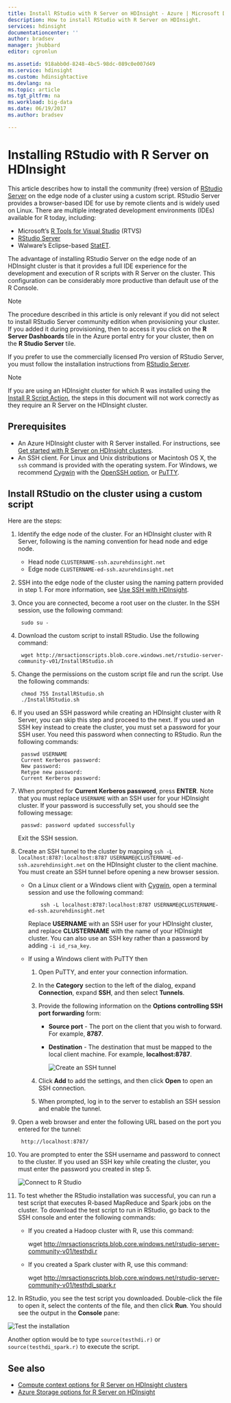 ```yaml
---
title: Install RStudio with R Server on HDInsight - Azure | Microsoft Docs
description: How to install RStudio with R Server on HDInsight.
services: hdinsight
documentationcenter: ''
author: bradsev
manager: jhubbard
editor: cgronlun

ms.assetid: 918abb0d-8248-4bc5-98dc-089c0e007d49
ms.service: hdinsight
ms.custom: hdinsightactive
ms.devlang: na
ms.topic: article
ms.tgt_pltfrm: na
ms.workload: big-data
ms.date: 06/19/2017
ms.author: bradsev

---
```

# Installing RStudio with R Server on HDInsight

This article describes how to install the community (free) version of [RStudio Server](https://www.rstudio.com/products/rstudio-server/) on the edge node of a cluster using a custom script. RStudio Server provides a browser-based IDE for use by remote clients and is widely used on Linux. There are multiple integrated development environments (IDEs) available for R today, including:

- Microsoft’s  [R Tools for Visual Studio](https://www.visualstudio.com/en-us/features/rtvs-vs.aspx) (RTVS) 
- [RStudio Server](https://www.rstudio.com/products/rstudio-server/) 
- Walware’s Eclipse-based [StatET](http://www.walware.de/goto/statet).

The advantage of installing RStudio Server on the edge node of an HDInsight cluster is that it provides a full IDE experience for the development and execution of R scripts with R Server on the cluster. This configuration can be considerably more productive than default use of the R Console.

> [!NOTE]
> The procedure described in this article is only relevant if you did not select to install RStudio Server community edition when provisioning your cluster. If you added it during provisioning, then to access it you click on the **R Server Dashboards** tile in the Azure portal entry for your cluster, then on the **R Studio Server** tile. 

If you prefer to use the commercially licensed Pro version of RStudio Server, you must follow the installation instructions from [RStudio Server](https://www.rstudio.com/products/rstudio/download-server/).

> [!NOTE]
> If you are using an HDInsight cluster for which R was installed using the [Install R Script Action](hdinsight-hadoop-r-scripts-linux.md), the steps in this document will not work correctly as they require an R Server on the HDInsight cluster.
>
> 

## Prerequisites

* An Azure HDInsight cluster with R Server installed. For instructions, see [Get started with R Server on HDInsight clusters](hdinsight-hadoop-r-server-get-started.md).
* An SSH client. For Linux and Unix distributions or Macintosh OS X, the `ssh` command is provided with the operating system. For Windows, we recommend [Cygwin](http://www.redhat.com/services/custom/cygwin/) with the [OpenSSH option](https://www.youtube.com/watch?v=CwYSvvGaiWU), or [PuTTY](http://www.chiark.greenend.org.uk/~sgtatham/putty/download.html).  

## Install RStudio on the cluster using a custom script

Here are the steps:

1. Identify the edge node of the cluster. For an HDInsight cluster with R Server, following is the naming convention for head node and edge node.
   * Head node `CLUSTERNAME-ssh.azurehdinsight.net`
   * Edge node `CLUSTERNAME-ed-ssh.azurehdinsight.net` 

2. SSH into the edge node of the cluster using the naming pattern provided in step 1. For more information, see [Use SSH with HDInsight](hdinsight-hadoop-linux-use-ssh-unix.md).

3. Once you are connected, become a root user on the cluster. In the SSH session, use the following command:

        sudo su -

4. Download the custom script to install RStudio. Use the following command:

        wget http://mrsactionscripts.blob.core.windows.net/rstudio-server-community-v01/InstallRStudio.sh

5. Change the permissions on the custom script file and run the script. Use the following commands:

        chmod 755 InstallRStudio.sh
        ./InstallRStudio.sh

6. If you used an SSH password while creating an HDInsight cluster with R Server, you can skip this step and proceed to the next. If you used an SSH key instead to create the cluster, you must set a password for your SSH user. You need this password when connecting to RStudio. Run the following commands:

        passwd USERNAME
        Current Kerberos password:
        New password:
        Retype new password:
        Current Kerberos password:


7. When prompted for **Current Kerberos password**, press **ENTER**.  Note that you must replace `USERNAME` with an SSH user for your HDInsight cluster. If your password is successfully set, you should see the following message:

        passwd: password updated successfully

	Exit the SSH session.

8. Create an SSH tunnel to the cluster by mapping `ssh -L localhost:8787:localhost:8787 USERNAME@CLUSTERNAME-ed-ssh.azurehdinsight.net` on the HDInsight cluster to the client machine. You must create an SSH tunnel before opening a new browser session.

   * On a Linux client or a Windows client with [Cygwin](http://www.redhat.com/services/custom/cygwin/), open a terminal session and use the following command:

             ssh -L localhost:8787:localhost:8787 USERNAME@CLUSTERNAME-ed-ssh.azurehdinsight.net

       Replace **USERNAME** with an SSH user for your HDInsight cluster, and replace **CLUSTERNAME** with the name of your HDInsight cluster.
       You can also use an SSH key rather than a password by adding `-i id_rsa_key`.        
   * If using a Windows client with PuTTY then

     1. Open PuTTY, and enter your connection information.
     2. In the **Category** section to the left of the dialog, expand **Connection**, expand **SSH**, and then select **Tunnels**.
     3. Provide the following information on the **Options controlling SSH port forwarding** form:

        * **Source port** - The port on the client that you wish to forward. For example, **8787**.
        * **Destination** - The destination that must be mapped to the local client machine. For example, **localhost:8787**.

        	![Create an SSH tunnel](./media/hdinsight-hadoop-r-server-install-r-studio/createsshtunnel.png "Create an SSH tunnel")

     4. Click **Add** to add the settings, and then click **Open** to open an SSH connection.
     5. When prompted, log in to the server to establish an SSH session and enable the tunnel.

9. Open a web browser and enter the following URL based on the port you entered for the tunnel:

        http://localhost:8787/ 

10. You are prompted to enter the SSH username and password to connect to the cluster. If you used an SSH key while creating the cluster, you must enter the password you created in step 5.

    ![Connect to R Studio](./media/hdinsight-hadoop-r-server-install-r-studio/connecttostudio.png "Create an SSH tunnel")

11. To test whether the RStudio installation was successful, you can run a test script that executes R-based MapReduce and Spark jobs on the cluster. To download the test script to run in RStudio, go back to the SSH console and enter the following commands:

	*    If you created a Hadoop cluster with R, use this command:

        	wget http://mrsactionscripts.blob.core.windows.net/rstudio-server-community-v01/testhdi.r
	*    If you created a Spark cluster with R, use this command:

        	wget http://mrsactionscripts.blob.core.windows.net/rstudio-server-community-v01/testhdi_spark.r

12. In RStudio, you see the test script you downloaded. Double-click the file to open it, select the contents of the file, and then click **Run**. You should see the output in the **Console** pane:

   ![Test the installation](./media/hdinsight-hadoop-r-server-install-r-studio/test-r-script.png "Test the installation")

Another option would be to type `source(testhdi.r)` or `source(testhdi_spark.r)` to execute the script.

## See also

* [Compute context options for R Server on HDInsight clusters](hdinsight-hadoop-r-server-compute-contexts.md)
* [Azure Storage options for R Server on HDInsight](hdinsight-hadoop-r-server-storage.md)

